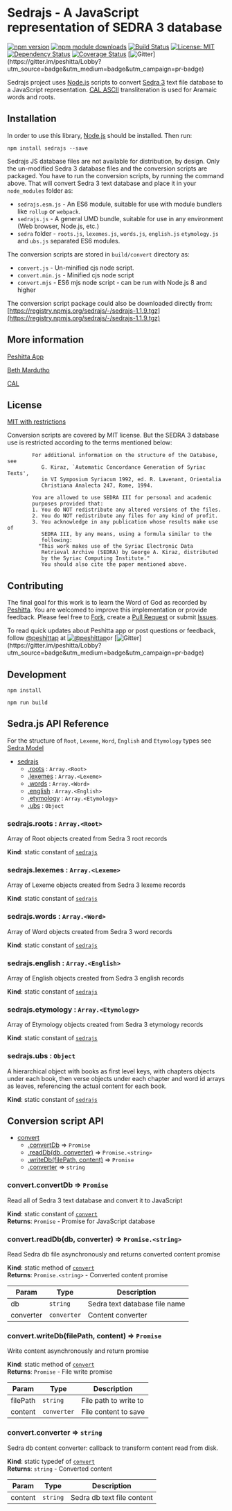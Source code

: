 # Sedrajs - A JavaScript representation of SEDRA 3 database

[![npm version](https://badge.fury.io/js/sedrajs.svg)](https://badge.fury.io/js/sedrajs)
[![npm module downloads](http://img.shields.io/npm/dt/sedrajs.svg)](https://www.npmjs.org/package/sedrajs)
[![Build Status](https://travis-ci.org/peshitta/sedrajs.svg?branch=master)](https://travis-ci.org/peshitta/sedrajs)
[![License: MIT](https://img.shields.io/badge/License-MIT-yellow.svg)](https://github.com/peshitta/sedrajs/blob/master/LICENSE)
[![Dependency Status](https://david-dm.org/peshitta/sedrajs.svg)](https://david-dm.org/peshitta/sedrajs)
[![Coverage Status](https://coveralls.io/repos/github/peshitta/sedrajs/badge.svg?branch=master)](https://coveralls.io/github/peshitta/sedrajs?branch=master)
[![Gitter](https://badges.gitter.im/peshitta/peshitta.svg "Join the chat at https://gitter.im/peshitta/Lobby")](https://gitter.im/peshitta/Lobby?utm_source=badge&utm_medium=badge&utm_campaign=pr-badge)

Sedrajs project uses [Node.js](https://nodejs.org/) scripts to convert
[Sedra 3](https://sedra.bethmardutho.org/about/resources) text file database
to a JavaScript representation.
[CAL ASCII](http://cal1.cn.huc.edu/searching/fullbrowser.html) transliteration
is used for Aramaic words and roots.

## Installation

In order to use this library, [Node.js](https://nodejs.org) should be installed. 
Then run:
```
npm install sedrajs --save
```

Sedrajs JS database files are not available for distribution, by design.
Only the un-modified Sedra 3 database files and the conversion scripts are
packaged. You have to run the conversion scripts, by running the command above.
That will convert Sedra 3 text database and place it in your `node_modules`
folder as:
* `sedrajs.esm.js` - An ES6 module, suitable for use with module bundlers like
`rollup` or `webpack`.
* `sedrajs.js` - A general UMD bundle, suitable for use in any environment
(Web browser, Node.js, etc.)
* `sedra` folder - `roots.js`, `lexemes.js`, `words.js`, `english.js`
`etymology.js` and `ubs.js` separated ES6 modules.

The conversion scripts are stored in `build/convert` directory as:
* `convert.js` - Un-minified cjs node script.
* `convert.min.js` - Minified cjs node script
* `convert.mjs` - ES6 mjs node script - can be run with Node.js 8 and higher

The conversion script package could also be downloaded directly from:
[https://registry.npmjs.org/sedrajs/-/sedrajs-1.1.9.tgz](https://registry.npmjs.org/sedrajs/-/sedrajs-1.1.9.tgz)

## More information

[Peshitta App](https://peshitta.github.io)

[Beth Mardutho](https://sedra.bethmardutho.org/about/fonts)

[CAL](http://cal1.cn.huc.edu/searching/fullbrowser.html)

## License

[MIT with restrictions](https://github.com/peshitta/sedrajs/blob/master/LICENSE)

Conversion scripts are covered by MIT license. But the SEDRA 3 database use is
restricted according to the terms mentioned below:
```
        For additional information on the structure of the Database, see
           G. Kiraz, `Automatic Concordance Generation of Syriac Texts',
           in VI Symposium Syriacum 1992, ed. R. Lavenant, Orientalia
           Christiana Analecta 247, Rome, 1994.

        You are allowed to use SEDRA III for personal and academic
        purposes provided that:
        1. You do NOT redistribute any altered versions of the files.
        2. You do NOT redistribute any files for any kind of profit.
        3. You acknowledge in any publication whose results make use of
           SEDRA III, by any means, using a formula similar to the
           following:
          "This work makes use of the Syriac Electronic Data
           Retrieval Archive (SEDRA) by George A. Kiraz, distributed
           by the Syriac Computing Institute."
           You should also cite the paper mentioned above.
```

## Contributing

The final goal for this work is to learn the Word of God as recorded by
[Peshitta](https://en.wikipedia.org/wiki/Peshitta).
You are welcomed to improve this implementation or provide feedback. Please
feel free to [Fork](https://help.github.com/articles/fork-a-repo/), create a
[Pull Request](https://help.github.com/articles/about-pull-requests/) or
submit [Issues](https://github.com/peshitta/sedrajs/issues).

To read quick updates about Peshitta app or post questions or feedback, follow
[@peshittap](https://www.twitter.com/peshittap)
at [![@peshittap](http://i.imgur.com/wWzX9uB.png "@peshittap")](https://www.twitter.com/peshittap)or
[![Gitter](https://badges.gitter.im/peshitta/peshitta.svg "Join the chat at https://gitter.im/peshitta/Lobby")](https://gitter.im/peshitta/Lobby?utm_source=badge&utm_medium=badge&utm_campaign=pr-badge)

## Development

```
npm install
```
```
npm run build
```

## Sedra.js API Reference

For the structure of `Root`, `Lexeme`, `Word`, `English` and `Etymology` types
see [Sedra Model](https://github.com/peshitta/sedra-model/blob/master/README.md)


* [sedrajs](#module_sedrajs)
    * [.roots](#module_sedrajs.roots) : <code>Array.&lt;Root&gt;</code>
    * [.lexemes](#module_sedrajs.lexemes) : <code>Array.&lt;Lexeme&gt;</code>
    * [.words](#module_sedrajs.words) : <code>Array.&lt;Word&gt;</code>
    * [.english](#module_sedrajs.english) : <code>Array.&lt;English&gt;</code>
    * [.etymology](#module_sedrajs.etymology) : <code>Array.&lt;Etymology&gt;</code>
    * [.ubs](#module_sedrajs.ubs) : <code>Object</code>

<a name="module_sedrajs.roots"></a>

### sedrajs.roots : <code>Array.&lt;Root&gt;</code>
Array of Root objects created from Sedra 3 root records

**Kind**: static constant of [<code>sedrajs</code>](#module_sedrajs)  
<a name="module_sedrajs.lexemes"></a>

### sedrajs.lexemes : <code>Array.&lt;Lexeme&gt;</code>
Array of Lexeme objects created from Sedra 3 lexeme records

**Kind**: static constant of [<code>sedrajs</code>](#module_sedrajs)  
<a name="module_sedrajs.words"></a>

### sedrajs.words : <code>Array.&lt;Word&gt;</code>
Array of Word objects created from Sedra 3 word records

**Kind**: static constant of [<code>sedrajs</code>](#module_sedrajs)  
<a name="module_sedrajs.english"></a>

### sedrajs.english : <code>Array.&lt;English&gt;</code>
Array of English objects created from Sedra 3 english records

**Kind**: static constant of [<code>sedrajs</code>](#module_sedrajs)  
<a name="module_sedrajs.etymology"></a>

### sedrajs.etymology : <code>Array.&lt;Etymology&gt;</code>
Array of Etymology objects created from Sedra 3 etymology records

**Kind**: static constant of [<code>sedrajs</code>](#module_sedrajs)  
<a name="module_sedrajs.ubs"></a>

### sedrajs.ubs : <code>Object</code>
A hierarchical object with books as first level keys, with chapters objects
under each book, then verse objects under each chapter and word id arrays as
leaves, referencing the actual content for each book.

**Kind**: static constant of [<code>sedrajs</code>](#module_sedrajs)  

## Conversion script API

* [convert](#module_convert)
    * [.convertDb](#module_convert.convertDb) ⇒ <code>Promise</code>
    * [.readDb(db, converter)](#module_convert.readDb) ⇒ <code>Promise.&lt;string&gt;</code>
    * [.writeDb(filePath, content)](#module_convert.writeDb) ⇒ <code>Promise</code>
    * [.converter](#module_convert.converter) ⇒ <code>string</code>

<a name="module_convert.convertDb"></a>

### convert.convertDb ⇒ <code>Promise</code>
Read all of Sedra 3 text database and convert it to JavaScript

**Kind**: static constant of [<code>convert</code>](#module_convert)  
**Returns**: <code>Promise</code> - Promise for JavaScript database  
<a name="module_convert.readDb"></a>

### convert.readDb(db, converter) ⇒ <code>Promise.&lt;string&gt;</code>
Read Sedra db file asynchronously and returns converted content promise

**Kind**: static method of [<code>convert</code>](#module_convert)  
**Returns**: <code>Promise.&lt;string&gt;</code> - Converted content promise  

| Param | Type | Description |
| --- | --- | --- |
| db | <code>string</code> | Sedra text database file name |
| converter | <code>converter</code> | Content converter |

<a name="module_convert.writeDb"></a>

### convert.writeDb(filePath, content) ⇒ <code>Promise</code>
Write content asynchronously and return promise

**Kind**: static method of [<code>convert</code>](#module_convert)  
**Returns**: <code>Promise</code> - File write promise  

| Param | Type | Description |
| --- | --- | --- |
| filePath | <code>string</code> | File path to write to |
| content | <code>converter</code> | File content to save |

<a name="module_convert.converter"></a>

### convert.converter ⇒ <code>string</code>
Sedra db content converter: callback to transform content read from disk.

**Kind**: static typedef of [<code>convert</code>](#module_convert)  
**Returns**: <code>string</code> - Converted content  

| Param | Type | Description |
| --- | --- | --- |
| content | <code>string</code> | Sedra db text file content |

